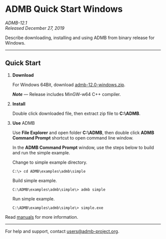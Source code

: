 # ADMB Quick Start Windows

*ADMB-12.1*  
*Released December 27, 2019*  

Describe downloading, installing and using ADMB from binary release for Windows.

---

Quick Start
-----------

1. **Download**

   For Windows 64Bit, download [admb-12.0-windows.zip](https://github.com/admb-project/admb/releases/download/admb-12.0/admb-12.0-windows.zip).

   _**Note**_ &mdash; Release includes MinGW-w64 C++ compiler.

2. **Install**

   Double click downloaded file, then extract zip file to **C:\ADMB**.

3. **Use** ADMB

   Use **File Explorer** and open folder **C:\ADMB**, then double click **ADMB Command Prompt** shortcut to open command line window.

   In the **ADMB Command Prompt** window, use the steps below to build and run the simple example.
 
   Change to simple example directory.       

   ```
   C:\> cd ADMB\examples\admb\simple
   ```

   Build simple example.

   ```
   C:\ADMB\examples\admb\simple\> admb simple
   ```

   Run simple example.

   ```
   C:\ADMB\examples\admb\simple\> simple.exe
   ```

Read [manuals](http://www.admb-project.org/docs/manuals/) for more information.

---
For help and support, contact <users@admb-project.org>.
